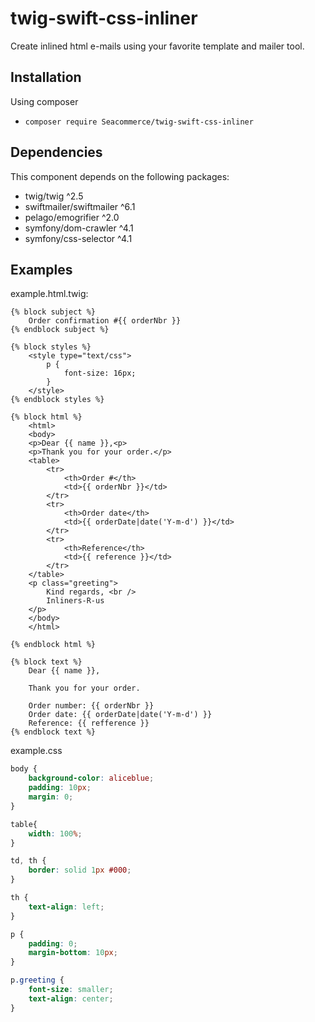 twig-swift-css-inliner
======================

Create inlined html e-mails using your favorite template and mailer tool.


Installation
------------

Using composer

* `composer require Seacommerce/twig-swift-css-inliner`

Dependencies
------------
This component depends on the following packages:
* twig/twig ^2.5
* swiftmailer/swiftmailer ^6.1
* pelago/emogrifier ^2.0
* symfony/dom-crawler ^4.1
* symfony/css-selector ^4.1

Examples
--------

example.html.twig:

```twig
{% block subject %}
    Order confirmation #{{ orderNbr }}
{% endblock subject %}

{% block styles %}
    <style type="text/css">
        p {
            font-size: 16px;
        }
    </style>
{% endblock styles %}

{% block html %}
    <html>
    <body>
    <p>Dear {{ name }},<p>
    <p>Thank you for your order.</p>
    <table>
        <tr>
            <th>Order #</th>
            <td>{{ orderNbr }}</td>
        </tr>
        <tr>
            <th>Order date</th>
            <td>{{ orderDate|date('Y-m-d') }}</td>
        </tr>
        <tr>
            <th>Reference</th>
            <td>{{ reference }}</td>
        </tr>
    </table>
    <p class="greeting">
        Kind regards, <br />
        Inliners-R-us
    </p>
    </body>
    </html>

{% endblock html %}

{% block text %}
    Dear {{ name }},

    Thank you for your order.

    Order number: {{ orderNbr }}
    Order date: {{ orderDate|date('Y-m-d') }}
    Reference: {{ refference }}
{% endblock text %}
```

example.css
```css
body {
    background-color: aliceblue;
    padding: 10px;
    margin: 0;
}

table{
    width: 100%;
}

td, th {
    border: solid 1px #000;
}

th {
    text-align: left;
}

p {
    padding: 0;
    margin-bottom: 10px;
}

p.greeting {
    font-size: smaller;
    text-align: center;
}
```